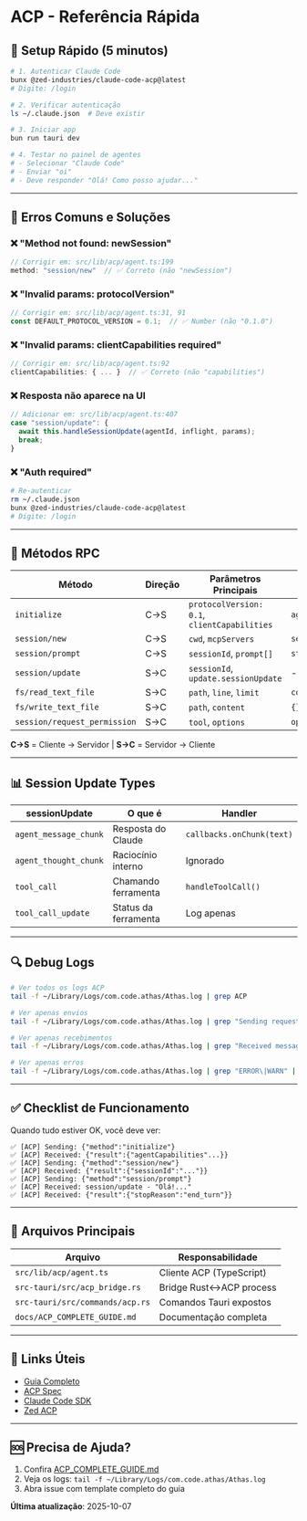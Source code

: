 # ACP - Referência Rápida

## 🚀 Setup Rápido (5 minutos)

```bash
# 1. Autenticar Claude Code
bunx @zed-industries/claude-code-acp@latest
# Digite: /login

# 2. Verificar autenticação
ls ~/.claude.json  # Deve existir

# 3. Iniciar app
bun run tauri dev

# 4. Testar no painel de agentes
# - Selecionar "Claude Code"
# - Enviar "oi"
# - Deve responder "Olá! Como posso ajudar..."
```

---

## 🐛 Erros Comuns e Soluções

### ❌ "Method not found: newSession"
```typescript
// Corrigir em: src/lib/acp/agent.ts:199
method: "session/new"  // ✅ Correto (não "newSession")
```

### ❌ "Invalid params: protocolVersion"
```typescript
// Corrigir em: src/lib/acp/agent.ts:31, 91
const DEFAULT_PROTOCOL_VERSION = 0.1;  // ✅ Number (não "0.1.0")
```

### ❌ "Invalid params: clientCapabilities required"
```typescript
// Corrigir em: src/lib/acp/agent.ts:92
clientCapabilities: { ... }  // ✅ Correto (não "capabilities")
```

### ❌ Resposta não aparece na UI
```typescript
// Adicionar em: src/lib/acp/agent.ts:407
case "session/update": {
  await this.handleSessionUpdate(agentId, inflight, params);
  break;
}
```

### ❌ "Auth required"
```bash
# Re-autenticar
rm ~/.claude.json
bunx @zed-industries/claude-code-acp@latest
# Digite: /login
```

---

## 📝 Métodos RPC

| Método | Direção | Parâmetros Principais | Resposta |
|--------|---------|----------------------|----------|
| `initialize` | C→S | `protocolVersion: 0.1`, `clientCapabilities` | `agentCapabilities` |
| `session/new` | C→S | `cwd`, `mcpServers` | `sessionId` |
| `session/prompt` | C→S | `sessionId`, `prompt[]` | `stopReason` |
| `session/update` | S→C | `sessionId`, `update.sessionUpdate` | - |
| `fs/read_text_file` | S→C | `path`, `line`, `limit` | `content` |
| `fs/write_text_file` | S→C | `path`, `content` | `{}` |
| `session/request_permission` | S→C | `tool`, `options` | `optionId` |

**C→S** = Cliente → Servidor | **S→C** = Servidor → Cliente

---

## 📊 Session Update Types

| sessionUpdate | O que é | Handler |
|---------------|---------|---------|
| `agent_message_chunk` | Resposta do Claude | `callbacks.onChunk(text)` |
| `agent_thought_chunk` | Raciocínio interno | Ignorado |
| `tool_call` | Chamando ferramenta | `handleToolCall()` |
| `tool_call_update` | Status da ferramenta | Log apenas |

---

## 🔍 Debug Logs

```bash
# Ver todos os logs ACP
tail -f ~/Library/Logs/com.code.athas/Athas.log | grep ACP

# Ver apenas envios
tail -f ~/Library/Logs/com.code.athas/Athas.log | grep "Sending request"

# Ver apenas recebimentos
tail -f ~/Library/Logs/com.code.athas/Athas.log | grep "Received message"

# Ver apenas erros
tail -f ~/Library/Logs/com.code.athas/Athas.log | grep "ERROR\|WARN" | grep ACP
```

---

## ✅ Checklist de Funcionamento

Quando tudo estiver OK, você deve ver:

```
✅ [ACP] Sending: {"method":"initialize"}
✅ [ACP] Received: {"result":{"agentCapabilities"...}}
✅ [ACP] Sending: {"method":"session/new"}
✅ [ACP] Received: {"result":{"sessionId":"..."}}
✅ [ACP] Sending: {"method":"session/prompt"}
✅ [ACP] Received: session/update - "Olá!..."
✅ [ACP] Received: {"result":{"stopReason":"end_turn"}}
```

---

## 📂 Arquivos Principais

| Arquivo | Responsabilidade |
|---------|------------------|
| `src/lib/acp/agent.ts` | Cliente ACP (TypeScript) |
| `src-tauri/src/acp_bridge.rs` | Bridge Rust↔ACP process |
| `src-tauri/src/commands/acp.rs` | Comandos Tauri expostos |
| `docs/ACP_COMPLETE_GUIDE.md` | Documentação completa |

---

## 🔗 Links Úteis

- [Guia Completo](./ACP_COMPLETE_GUIDE.md)
- [ACP Spec](https://agentclientprotocol.com)
- [Claude Code SDK](https://github.com/anthropics/claude-code)
- [Zed ACP](https://github.com/zed-industries/agent-client-protocol)

---

## 🆘 Precisa de Ajuda?

1. Confira [ACP_COMPLETE_GUIDE.md](./ACP_COMPLETE_GUIDE.md)
2. Veja os logs: `tail -f ~/Library/Logs/com.code.athas/Athas.log`
3. Abra issue com template completo do guia

**Última atualização**: 2025-10-07

